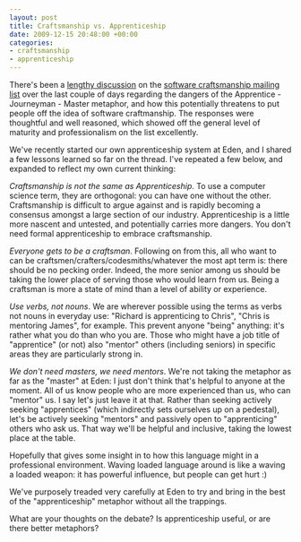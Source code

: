 ```yaml
---
layout: post
title: Craftsmanship vs. Apprenticeship
date: 2009-12-15 20:48:00 +00:00
categories:
- craftsmanship
- apprenticeship
---
```

There's been a [lengthy discussion](http://groups.google.com/group/software_craftsmanship/browse_thread/thread/417bec17184ccfc2) on the [software craftsmanship mailing list](http://groups.google.com/group/software_craftsmanship) over the last couple of days regarding the dangers of the Apprentice - Journeyman - Master metaphor, and how this potentially threatens to put people off the idea of software craftmanship. The responses were thoughtful and well reasoned, which showed off the general level of maturity and professionalism on the list excellently.

We've recently started our own apprenticeship system at Eden, and I shared a few lessons learned so far on the thread. I've repeated a few below, and expanded to reflect my own current thinking:

*Craftsmanship is not the same as Apprenticeship*. To use a computer science term, they are orthogonal: you can have one without the other. Craftsmanship is difficult to argue against and is rapidly becoming a consensus amongst a large section of our industry. Apprenticeship is a little more nascent and untested, and potentially carries more dangers. You don't need formal apprenticeship to embrace craftsmanship.

*Everyone gets to be a craftsman*. Following on from this, all who want to can be craftsmen/crafters/codesmiths/whatever the most apt term is: there should be no pecking order. Indeed, the more senior among us should be taking the lower place of serving those who would learn from us. Being a craftsman is more a state of mind than a level of ability or experience.

*Use verbs, not nouns*.  We are wherever possible using the terms as verbs not nouns in everyday use: "Richard is apprenticing to Chris", "Chris is mentoring James", for example. This prevent anyone "being" anything: it's rather what you do than who you are. Those who might have a job title of "apprentice" (or not) also "mentor" others (including seniors) in specific areas they are particularly strong in. 

*We don't need masters, we need mentors*. We're not taking the metaphor as far as the "master" at Eden: I just don't think that's helpful to anyone at the moment. All of us know people who are more experienced than us, who can "mentor" us. I say let's just leave it at that. Rather than seeking actively seeking "apprentices" (which indirectly sets ourselves up on a pedestal), let's be actively seeking "mentors" and passively open to "apprenticing" others who ask us. That way we'll be helpful and inclusive, taking the lowest place at the table.

Hopefully that gives some insight in to how this language might in a professional environment. Waving loaded language around is like a waving a loaded weapon: it has powerful influence, but people can get hurt :) 

We've purposely treaded very carefully at Eden to try and bring in the best of the "apprenticeship" metaphor without all the trappings.

What are your thoughts on the debate? Is apprenticeship useful, or are there better metaphors?
